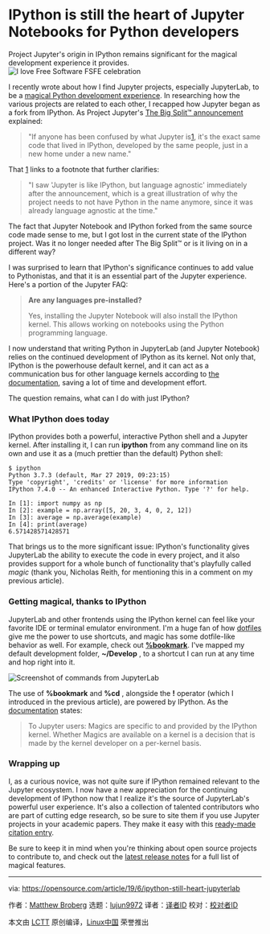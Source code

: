 [#]: collector: (lujun9972)
[#]: translator: ( )
[#]: reviewer: ( )
[#]: publisher: ( )
[#]: url: ( )
[#]: subject: (IPython is still the heart of Jupyter Notebooks for Python developers)
[#]: via: (https://opensource.com/article/19/6/ipython-still-heart-jupyterlab)
[#]: author: (Matthew Broberg https://opensource.com/users/mbbroberg/users/marcobravo)

IPython is still the heart of Jupyter Notebooks for Python developers
======
Project Jupyter's origin in IPython remains significant for the magical
development experience it provides.
![I love Free Software FSFE celebration][1]

I recently wrote about how I find Jupyter projects, especially JupyterLab, to be a [magical Python development experience][2]. In researching how the various projects are related to each other, I recapped how Jupyter began as a fork from IPython. As Project Jupyter's [The Big Split™ announcement][3] explained:

> "If anyone has been confused by what Jupyter is[1], it's the exact same code that lived in IPython, developed by the same people, just in a new home under a new name."

That [1] links to a footnote that further clarifies:

> "I saw 'Jupyter is like IPython, but language agnostic' immediately after the announcement, which is a great illustration of why the project needs to not have Python in the name anymore, since it was already language agnostic at the time."

The fact that Jupyter Notebook and IPython forked from the same source code made sense to me, but I got lost in the current state of the IPython project. Was it no longer needed after The Big Split™ or is it living on in a different way?

I was surprised to learn that IPython's significance continues to add value to Pythonistas, and that it is an essential part of the Jupyter experience. Here's a portion of the Jupyter FAQ:

> **Are any languages pre-installed?**
>
> Yes, installing the Jupyter Notebook will also install the IPython kernel. This allows working on notebooks using the Python programming language.

I now understand that writing Python in JupyterLab (and Jupyter Notebook) relies on the continued development of IPython as its kernel. Not only that, IPython is the powerhouse default kernel, and it can act as a communication bus for other language kernels according to [the documentation][4], saving a lot of time and development effort.

The question remains, what can I do with just IPython?

### What IPython does today

IPython provides both a powerful, interactive Python shell and a Jupyter kernel. After installing it, I can run **ipython** from any command line on its own and use it as a (much prettier than the default) Python shell:


```
$ ipython
Python 3.7.3 (default, Mar 27 2019, 09:23:15)
Type 'copyright', 'credits' or 'license' for more information
IPython 7.4.0 -- An enhanced Interactive Python. Type '?' for help.

In [1]: import numpy as np
In [2]: example = np.array([5, 20, 3, 4, 0, 2, 12])
In [3]: average = np.average(example)
In [4]: print(average)
6.571428571428571
```

That brings us to the more significant issue: IPython's functionality gives JupyterLab the ability to execute the code in every project, and it also provides support for a whole bunch of functionality that's playfully called _magic_ (thank you, Nicholas Reith, for mentioning this in a comment on my previous article).

### Getting magical, thanks to IPython

JupyterLab and other frontends using the IPython kernel can feel like your favorite IDE or terminal emulator environment. I'm a huge fan of how [dotfiles][5] give me the power to use shortcuts, and magic has some dotfile-like behavior as well. For example, check out **[%bookmark][6]**. I've mapped my default development folder, **~/Develop** , to a shortcut I can run at any time and hop right into it.

![Screenshot of commands from JupyterLab][7]

The use of **%bookmark** and **%cd** , alongside the **!** operator (which I introduced in the previous article), are powered by IPython. As the [documentation][8] states:

> To Jupyter users: Magics are specific to and provided by the IPython kernel. Whether Magics are available on a kernel is a decision that is made by the kernel developer on a per-kernel basis.

### Wrapping up

I, as a curious novice, was not quite sure if IPython remained relevant to the Jupyter ecosystem. I now have a new appreciation for the continuing development of IPython now that I realize it's the source of JupyterLab's powerful user experience. It's also a collection of talented contributors who are part of cutting edge research, so be sure to site them if you use Jupyter projects in your academic papers. They make it easy with this [ready-made citation entry][9].

Be sure to keep it in mind when you're thinking about open source projects to contribute to, and check out the [latest release notes][10] for a full list of magical features.

--------------------------------------------------------------------------------

via: https://opensource.com/article/19/6/ipython-still-heart-jupyterlab

作者：[Matthew Broberg][a]
选题：[lujun9972][b]
译者：[译者ID](https://github.com/译者ID)
校对：[校对者ID](https://github.com/校对者ID)

本文由 [LCTT](https://github.com/LCTT/TranslateProject) 原创编译，[Linux中国](https://linux.cn/) 荣誉推出

[a]: https://opensource.com/users/mbbroberg/users/marcobravo
[b]: https://github.com/lujun9972
[1]: https://opensource.com/sites/default/files/styles/image-full-size/public/lead-images/ilovefs_free_sticker_fsfe_heart.jpg?itok=gLJtaieq (I love Free Software FSFE celebration)
[2]: https://opensource.com/article/19/5/jupyterlab-python-developers-magic
[3]: https://blog.jupyter.org/the-big-split-9d7b88a031a7
[4]: https://jupyter-client.readthedocs.io/en/latest/kernels.html
[5]: https://en.wikipedia.org/wiki/Hidden_file_and_hidden_directory#Unix_and_Unix-like_environments
[6]: https://ipython.readthedocs.io/en/stable/interactive/magics.html?highlight=magic#magic-bookmark
[7]: https://opensource.com/sites/default/files/uploads/jupyterlab-commands-ipython.png (Screenshot of commands from JupyterLab)
[8]: https://ipython.readthedocs.io/en/stable/interactive/magics.html
[9]: https://ipython.org/citing.html
[10]: https://ipython.readthedocs.io/en/stable/whatsnew/index.html
